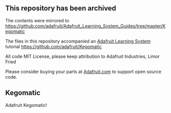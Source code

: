 ## This repository has been archived

The contents were mirrored to https://github.com/adafruit/Adafruit_Learning_System_Guides/tree/master/Kegomatic

The files in this repository accompanied an [Adafruit Learning System](https://learn.adafruit.com) tutorial
https://github.com/adafruit/Kegomatic

All code MIT License, please keep attribution to Adafruit Industries, Limor Fried

Please consider buying your parts at [Adafruit.com](https://www.adafruit.com) to support open source code.

## Kegomatic
Adafruit Kegomatic!
